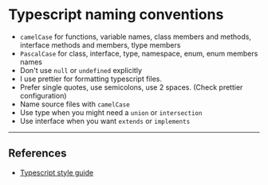 # Typescript naming conventions

- `camelCase` for functions, variable names, class members and methods, interface methods and members, tlype members
- `PascalCase` for class, interface, type, namespace, enum, enum members names
- Don't use `null` or `undefined` explicitly
- I use prettier for formatting typescript files.
- Prefer single quotes, use semicolons, use 2 spaces. (Check prettier configuration)
- Name source files with `camelCase`
- Use type when you might need a `union` or `intersection`
- Use interface when you want `extends` or `implements`

---

## References

- [Typescript style guide](https://github.com/basarat/typescript-book/blob/master/docs/styleguide/styleguide.md)
